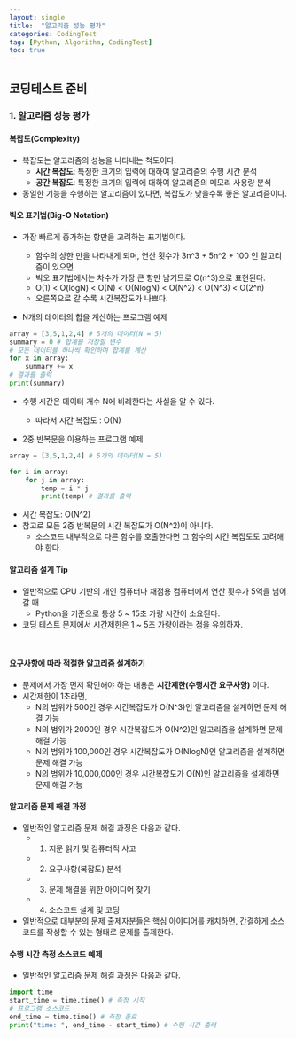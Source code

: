 ```yaml
---
layout: single
title:  "알고리즘 성능 평가"
categories: CodingTest
tag: [Python, Algorithm, CodingTest]
toc: true
---
```


<head>
  <style>
    table.dataframe {
      white-space: normal;
      width: 100%;
      height: 240px;
      display: block;
      overflow: auto;
      font-family: Arial, sans-serif;
      font-size: 0.9rem;
      line-height: 20px;
      text-align: center;
      border: 0px !important;
    }

    table.dataframe th {
      text-align: center;
      font-weight: bold;
      padding: 8px;
    }

    table.dataframe td {
      text-align: center;
      padding: 8px;
    }

    table.dataframe tr:hover {
      background: #b8d1f3; 
    }

    .output_prompt {
      overflow: auto;
      font-size: 0.9rem;
      line-height: 1.45;
      border-radius: 0.3rem;
      -webkit-overflow-scrolling: touch;
      padding: 0.8rem;
      margin-top: 0;
      margin-bottom: 15px;
      font: 1rem Consolas, "Liberation Mono", Menlo, Courier, monospace;
      color: $code-text-color;
      border: solid 1px $border-color;
      border-radius: 0.3rem;
      word-break: normal;
      white-space: pre;
    }

  .dataframe tbody tr th:only-of-type {
      vertical-align: middle;
  }

  .dataframe tbody tr th {
      vertical-align: top;
  }

  .dataframe thead th {
      text-align: center !important;
      padding: 8px;
  }

  .page__content p {
      margin: 0 0 0px !important;
  }

  .page__content p > strong {
    font-size: 0.8rem !important;
  }

  </style>
</head>


<h2>코딩테스트 준비</h2>
<h3>1. 알고리즘 성능 평가</h3>

<h4>복잡도(Complexity)</h4>

* 복잡도는 알고리즘의 성능을 나타내는 척도이다.
  * **시간 복잡도**: 특정한 크기의 입력에 대하여 알고리즘의 수행 시간 분석
  * **공간 복잡도**: 특정한 크기의 입력에 대하여 알고리즘의 메모리 사용량 분석
* 동일한 기능을 수행하는 알고리즘이 있다면, 복잡도가 낮을수록 좋은 알고리즘이다. 

<h4>빅오 표기법(Big-O Notation)</h4>

* 가장 빠르게 증가하는 항만을 고려하는 표기법이다. 
  * 함수의 상한 만을 나타내게 되며, 연산 횟수가 3n^3 + 5n^2 + 100 인 알고리즘이 있으면
  * 빅오 표기법에서는 차수가 가장 큰 항만 남기므로 O(n^3)으로 표현된다.
  * O(1) < O(logN) < O(N) < O(NlogN) < O(N^2) < O(N^3) < O(2^n) 
  * 오른쪽으로 갈 수록 시간복잡도가 나쁘다.

* N개의 데이터의 합을 계산하는 프로그램 예제
```python
array = [3,5,1,2,4] # 5개의 데이터(N = 5)
summary = 0 # 합계를 저장할 변수
# 모든 데이터를 하나씩 확인하며 합계를 계산
for x in array:
    summary += x
# 결과를 출력
print(summary)
```

* 수행 시간은 데이터 개수 N에 비례한다는 사실을 알 수 있다.
  * 따라서 시간 복잡도 : O(N)

* 2중 반복문을 이용하는 프로그램 예제

```python
array = [3,5,1,2,4] # 5개의 데이터(N = 5)

for i in array:
    for j in array:
        temp = i * j
        print(temp) # 결과를 출력
```
* 시간 복잡도: O(N^2)
* 참고로 모든 2중 반복문의 시간 복잡도가 O(N^2)이 아니다. 
  * 소스코드 내부적으로 다른 함수를 호출한다면 그 함수의 시간 복잡도도 고려해야 한다. 

<h4>알고리즘 설계 Tip</h4>

* 일반적으로 CPU 기반의 개인 컴퓨터나 채점용 컴퓨터에서 연산 횟수가 5억을 넘어갈 때
  * Python을 기준으로 통상 5 ~ 15초 가량 시간이 소요된다. 
* 코딩 테스트 문제에서 시간제한은 1 ~ 5초 가량이라는 점을 유의하자.
<br>

<h4>요구사항에 따라 적절한 알고리즘 설계하기</h4>

* 문제에서 가장 먼저 확인해야 하는 내용은 **시간제한(수행시간 요구사항)** 이다.
* 시간제한이 1초라면,
  * N의 범위가 500인 경우 시간복잡도가 O(N^3)인 알고리즘을 설계하면 문제 해결 가능
  * N의 범위가 2000인 경우 시간복잡도가 O(N^2)인 알고리즘을 설계하면 문제 해결 가능
  * N의 범위가 100,000인 경우 시간복잡도가 O(NlogN)인 알고리즘을 설계하면 문제 해결 가능 
  * N의 범위가 10,000,000인 경우 시간복잡도가 O(N)인 알고리즘을 설계하면 문제 해결 가능 

<h4>알고리즘 문제 해결 과정</h4>

* 일반적인 알고리즘 문제 해결 과정은 다음과 같다. 
  * 1. 지문 읽기 및 컴퓨터적 사고
  * 2. 요구사항(복잡도) 분석
  * 3. 문제 해결을 위한 아이디어 찾기
  * 4. 소스코드 설계 및 코딩
* 일반적으로 대부분의 문제 출제자분들은 핵심 아이디어를 캐치하면, 간결하게 소스코드를 작성할 수 있는 형태로 문제를 출제한다.

<h4>수행 시간 측정 소스코드 예제</h4>

* 일반적인 알고리즘 문제 해결 과정은 다음과 같다. 

```python
import time
start_time = time.time() # 측정 시작
# 프로그램 소스코드
end_time = time.time() # 측정 종료
print("time: ", end_time - start_time) # 수행 시간 출력
```